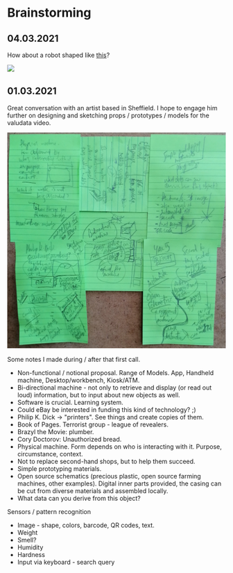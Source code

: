 # Brainstorming

## 04.03.2021

How about a robot shaped like [this](https://duckduckgo.com/?q=LED+Light+Helping+Hands+Magnifier+Station&ia=images&iax=images&atb=v236-1)?

![](https://images.extra-large.org/l-m/light-helping-hands-magnifier-station.jpg)



## 01.03.2021

Great conversation with an artist based in Sheffield. I hope to engage him further on designing and sketching props / prototypes / models for the valudata video.

![](20210301-call.jpg)

Some notes I made during / after that first call.

 - Non-functional / notional proposal. Range of Models. App, Handheld machine, Desktop/workbench, Kiosk/ATM.
 - Bi-directional machine - not only to retrieve and display (or read out loud) information, but to input about new objects as well.
 - Software is crucial. Learning system.
 - Could eBay be interested in funding this kind of technology? ;)
 - Philip K. Dick -> "printers". See things and create copies of them.
 - Book of Pages. Terrorist group - league of revealers.
 - Brazyl the Movie: plumber.
 - Cory Doctorov: Unauthorized bread.
 - Physical machine. Form depends on who is interacting with it. Purpose, circumstance, context.
 - Not to replace second-hand shops, but to help them succeed.
 - Simple prototyping materials.
 - Open source schematics (precious plastic, open source farming machines, other examples). Digital inner parts provided, the casing can be cut from diverse materials and assembled locally.
 - What data can you derive from this object?

Sensors / pattern recognition

 - Image - shape, colors, barcode, QR codes, text.
 - Weight
 - Smell?
 - Humidity
 - Hardness
 - Input via keyboard - search query
